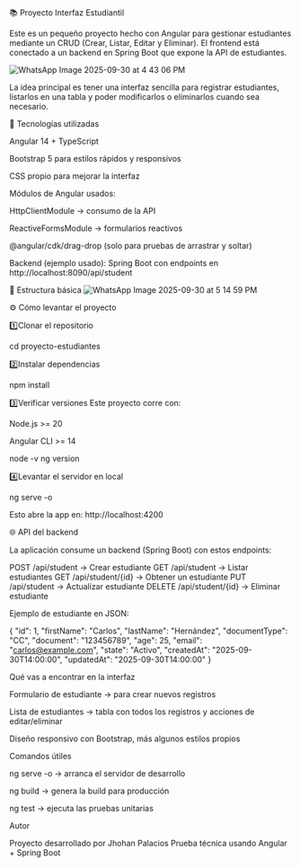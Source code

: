 📚 Proyecto Interfaz Estudiantil

Este es un pequeño proyecto hecho con Angular para gestionar estudiantes mediante un CRUD (Crear, Listar, Editar y Eliminar).
El frontend está conectado a un backend en Spring Boot que expone la API de estudiantes.

![WhatsApp Image 2025-09-30 at 4 43 06 PM](https://github.com/user-attachments/assets/89006128-d87a-476c-8996-1168a87484ad)


La idea principal es tener una interfaz sencilla para registrar estudiantes, listarlos en una tabla y poder modificarlos o eliminarlos cuando sea necesario.

🚀 Tecnologías utilizadas

Angular 14 + TypeScript

Bootstrap 5 para estilos rápidos y responsivos

CSS propio para mejorar la interfaz

Módulos de Angular usados:

HttpClientModule → consumo de la API

ReactiveFormsModule → formularios reactivos

@angular/cdk/drag-drop (solo para pruebas de arrastrar y soltar)

Backend (ejemplo usado): Spring Boot con endpoints en http://localhost:8090/api/student

📂 Estructura básica
![WhatsApp Image 2025-09-30 at 5 14 59 PM](https://github.com/user-attachments/assets/57f98b3c-a4e5-4bbe-b952-f46b34fedac4)


⚙️ Cómo levantar el proyecto

1️⃣Clonar el repositorio

cd proyecto-estudiantes


2️⃣Instalar dependencias

npm install


3️⃣Verificar versiones
Este proyecto corre con:

Node.js >= 20

Angular CLI >= 14

node -v
ng version


4️⃣Levantar el servidor en local

ng serve -o


Esto abre la app en: http://localhost:4200

🌐 API del backend

La aplicación consume un backend (Spring Boot) con estos endpoints:

POST /api/student → Crear estudiante
GET /api/student → Listar estudiantes
GET /api/student/{id} → Obtener un estudiante
PUT /api/student → Actualizar estudiante
DELETE /api/student/{id} → Eliminar estudiante

Ejemplo de estudiante en JSON:

{
  "id": 1,
  "firstName": "Carlos",
  "lastName": "Hernández",
  "documentType": "CC",
  "document": "123456789",
  "age": 25,
  "email": "carlos@example.com",
  "state": "Activo",
  "createdAt": "2025-09-30T14:00:00",
  "updatedAt": "2025-09-30T14:00:00"
}

 Qué vas a encontrar en la interfaz

Formulario de estudiante → para crear nuevos registros

Lista de estudiantes → tabla con todos los registros y acciones de editar/eliminar

Diseño responsivo con Bootstrap, más algunos estilos propios

 Comandos útiles

ng serve -o → arranca el servidor de desarrollo

ng build → genera la build para producción

ng test → ejecuta las pruebas unitarias

 Autor

Proyecto desarrollado por Jhohan Palacios
Prueba técnica usando Angular + Spring Boot
